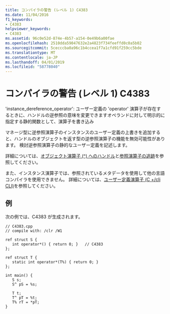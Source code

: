 ```yaml
---
title: コンパイラの警告 (レベル 1) C4383
ms.date: 11/04/2016
f1_keywords:
- C4383
helpviewer_keywords:
- C4383
ms.assetid: 96c0e52d-874e-4b57-a154-0e49b6a00fae
ms.openlocfilehash: 2510dda59047632e2a4823f734feeffd0c0a5b02
ms.sourcegitcommit: 5cecccba0a96c1b4ccea1f7a1cfd91f259cc5bde
ms.translationtype: MT
ms.contentlocale: ja-JP
ms.lasthandoff: 04/01/2019
ms.locfileid: "58778040"
---
```

# <a name="compiler-warning-level-1-c4383"></a>コンパイラの警告 (レベル 1) C4383

'instance_dereference_operator': ユーザー定義の 'operator' 演算子が存在するときに、ハンドルの逆参照の意味を変更できますオペランドに対して明示的に指定する静的関数として、演算子を書き込み

マネージ型に逆参照演算子のインスタンスのユーザー定義の上書きを追加すると、ハンドルのオブジェクトを返す型の逆参照演算子の機能を無効可能性があります。 検討逆参照演算子の静的なユーザー定義を記述します。

詳細については、[オブジェクト演算子 (^) へのハンドル](../../extensions/handle-to-object-operator-hat-cpp-component-extensions.md)と[参照演算子の追跡](../../extensions/tracking-reference-operator-cpp-component-extensions.md)を参照してください。

また、インスタンス演算子では、参照されているメタデータを使用して他の言語コンパイラを使用できません。 詳細については、[ユーザー定義演算子 (C +/cli CLI)](../../dotnet/user-defined-operators-cpp-cli.md)を参照してください。

## <a name="example"></a>例

次の例では、C4383 が生成されます。

```
// C4383.cpp
// compile with: /clr /W1

ref struct S {
   int operator*() { return 0; }   // C4383
};

ref struct T {
   static int operator*(T%) { return 0; }
};

int main() {
   S s;
   S^ pS = %s;

   T t;
   T^ pT = %t;
   T% rT = *pT;
}
```
